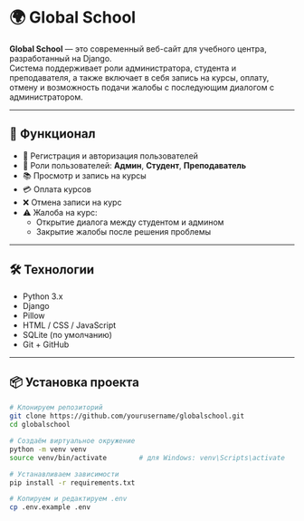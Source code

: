 # 🌍 Global School

**Global School** — это современный веб-сайт для учебного центра, разработанный на Django.  
Система поддерживает роли администратора, студента и преподавателя, а также включает в себя запись на курсы, оплату, отмену и возможность подачи жалобы с последующим диалогом с администратором.

---

## 🚀 Функционал

- 🔐 Регистрация и авторизация пользователей
- 👤 Роли пользователей: **Админ**, **Студент**, **Преподаватель**
- 📚 Просмотр и запись на курсы
- 💳 Оплата курсов
- ❌ Отмена записи на курс
- ⚠️ Жалоба на курс:
  - Открытие диалога между студентом и админом
  - Закрытие жалобы после решения проблемы

---

## 🛠️ Технологии

- Python 3.x
- Django
- Pillow
- HTML / CSS / JavaScript
- SQLite (по умолчанию)
- Git + GitHub

---

## 📦 Установка проекта

```bash
# Клонируем репозиторий
git clone https://github.com/yourusername/globalschool.git
cd globalschool

# Создаём виртуальное окружение
python -m venv venv
source venv/bin/activate        # для Windows: venv\Scripts\activate

# Устанавливаем зависимости
pip install -r requirements.txt

# Копируем и редактируем .env
cp .env.example .env
